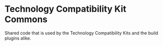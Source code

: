 # Technology Compatibility Kit Commons

Shared code that is used by the Technology Compatibility Kits and the build plugins alike.